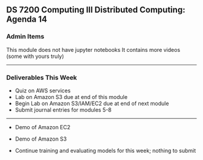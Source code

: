 ## DS 7200 Computing III Distributed Computing: Agenda 14

### Admin Items

This module does not have jupyter notebooks
It contains more videos (some with yours truly)


---

### Deliverables This Week

- Quiz on AWS services
- Lab on Amazon S3 due at end of this module
- Begin Lab on Amazon S3/IAM/EC2 due at end of next module
- Submit journal entries for modules 5-8

---

- Demo of Amazon EC2

- Demo of Amazon S3

- Continue training and evaluating models for this week; nothing to submit

